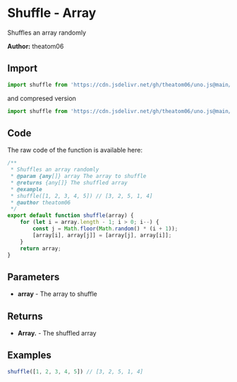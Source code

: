 # Shuffle - Array
Shuffles an array randomly

**Author:** theatom06

## Import 

```js
import shuffle from 'https://cdn.jsdelivr.net/gh/theatom06/uno.js@main/lib/Array/shuffle.js';
```
and compresed version
```js
import shuffle from 'https://cdn.jsdelivr.net/gh/theatom06/uno.js@main/lib/Array/shuffle.min.js';
```

## Code
The raw code of the function is available here:
```js
/**
 * Shuffles an array randomly
 * @param {any[]} array The array to shuffle
 * @returns {any[]} The shuffled array
 * @example
 * shuffle([1, 2, 3, 4, 5]) // [3, 2, 5, 1, 4]
 * @author theatom06
 */
export default function shuffle(array) {
    for (let i = array.length - 1; i > 0; i--) {
        const j = Math.floor(Math.random() * (i + 1));
        [array[i], array[j]] = [array[j], array[i]];
    }
    return array;
}
```

## Parameters
* **array** - The array to shuffle


## Returns
* **Array.<any>** - The shuffled array


## Examples
```js
shuffle([1, 2, 3, 4, 5]) // [3, 2, 5, 1, 4]

```